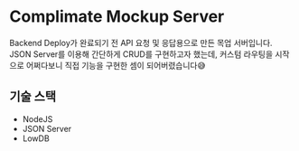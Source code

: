 # Complimate Mockup Server

Backend Deploy가 완료되기 전 API 요청 및 응답용으로 만든 목업 서버입니다. JSON Server를 이용해 간단하게 CRUD를 구현하고자 했는데, 커스텀 라우팅을 시작으로 어쩌다보니 직접 기능을 구현한 셈이 되어버렸습니다😅

## 기술 스택

- NodeJS
- JSON Server
- LowDB
